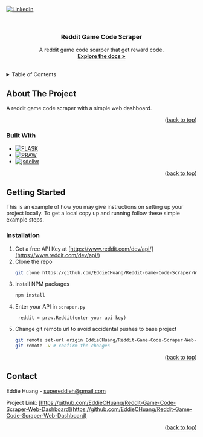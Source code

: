 <a id="readme-top"></a>


[![LinkedIn][linkedin-shield]][linkedin-url]



<!-- PROJECT LOGO -->
<br />
<div align="center">


<h3 align="center">Reddit Game Code Scraper</h3>

  <p align="center">
    A reddit game code scarper that get reward code.
    <br />
    <a href="https://github.com/EddieCHuang/Reddit-Game-Code-Scraper-Web-Dashboard"><strong>Explore the docs »</strong></a>
    <br />
    <br />

  </p>
</div>



<!-- TABLE OF CONTENTS -->
<details>
  <summary>Table of Contents</summary>
  <ol>
    <li>
      <a href="#about-the-project">About The Project</a>
      <ul>
        <li><a href="#built-with">Built With</a></li>
      </ul>
    </li>
    <li>
      <a href="#getting-started">Getting Started</a>
      <ul>
        <li><a href="#prerequisites">Prerequisites</a></li>
        <li><a href="#installation">Installation</a></li>
      </ul>
    </li>
    <li><a href="#usage">Usage</a></li>
    <li><a href="#roadmap">Roadmap</a></li>
    <li><a href="#contact">Contact</a></li>
  </ol>
</details>



<!-- ABOUT THE PROJECT -->
## About The Project
A reddit game code scraper with a simple web dashboard.

<p align="right">(<a href="#readme-top">back to top</a>)</p>



### Built With

* [![FLASK][Flask.py]][Flask-url]
* [![PRAW][Praw.py]][Praw-url]
* [![jsdelivr][Jsdelivr.html]][Jsdelivr-url]


<p align="right">(<a href="#readme-top">back to top</a>)</p>



<!-- GETTING STARTED -->
## Getting Started

This is an example of how you may give instructions on setting up your project locally.
To get a local copy up and running follow these simple example steps.


### Installation

1. Get a free API Key at [https://www.reddit.com/dev/api/](https://www.reddit.com/dev/api/)
2. Clone the repo
   ```sh
   git clone https://github.com/EddieCHuang/Reddit-Game-Code-Scraper-Web-Dashboard.git
   ```
3. Install NPM packages
   ```sh
   npm install
   ```
4. Enter your API in `scraper.py`
   ```
    reddit = praw.Reddit(enter your api key)
   ```
5. Change git remote url to avoid accidental pushes to base project
   ```sh
   git remote set-url origin EddieCHuang/Reddit-Game-Code-Scraper-Web-Dashboard
   git remote -v # confirm the changes
   ```

<p align="right">(<a href="#readme-top">back to top</a>)</p>



<!-- CONTACT -->
## Contact

Eddie Huang - supereddieh@gmail.com

Project Link: [https://github.com/EddieCHuang/Reddit-Game-Code-Scraper-Web-Dashboard](https://github.com/EddieCHuang/Reddit-Game-Code-Scraper-Web-Dashboard)

<p align="right">(<a href="#readme-top">back to top</a>)</p>


<!-- https://www.markdownguide.org/basic-syntax/#reference-style-links -->
[linkedin-shield]: https://img.shields.io/badge/-LinkedIn-black.svg?style=for-the-badge&logo=linkedin&colorB=555
[linkedin-url]: https://www.linkedin.com/in/eddie-huang27/
[Flask.py]: https://img.shields.io/badge/Flask-Framework-lightgrey?logo=flask
[Flask-url]: https://flask.palletsprojects.com/en/stable/
[Praw.py]: https://img.shields.io/badge/PRAW-Reddit_API_Wrapper-ff4500?logo=reddit&logoColor=white
[Praw-url]: https://praw.readthedocs.io/en/stable/
[Jsdelivr.html]: https://img.shields.io/jsdelivr/npm/hm/axios
[Jsdelivr-url]: https://www.jsdelivr.com/

